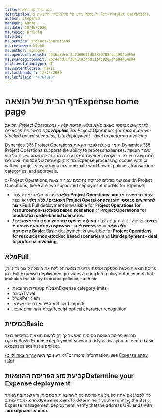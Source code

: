 ```yaml
---
title: מבט כולל על הוצאה
description: נושא זה מספק מידע על פונקציונליות ההוצאות ב-Project Operations.
author: stsporen
manager: AnnBe
ms.date: 10/06/2020
ms.topic: article
ms.prod: ''
ms.service: project-operations
ms.reviewer: kfend
ms.author: stsporen
ms.openlocfilehash: d946a8dcbf3b2369631d83e80788eed4904be95d
ms.sourcegitcommit: 2b74edd31f38410024a01124c9202a4d94464d04
ms.translationtype: HT
ms.contentlocale: he-IL
ms.lasthandoff: 12/17/2020
ms.locfileid: "4764910"
---
```

# <a name="expense-home-page"></a><span data-ttu-id="bbceb-103">דף הבית של הוצאה</span><span class="sxs-lookup"><span data-stu-id="bbceb-103">Expense home page</span></span>

<span data-ttu-id="bbceb-104">_**חל על:** Project Operations לתרחישים מבוססי משאבים/לא מלאי, פריסה קלה - עסקה בחשבונית פרופורמה_</span><span class="sxs-lookup"><span data-stu-id="bbceb-104">_**Applies To:** Project Operations for resource/non-stocked based scenarios, Lite deployment - deal to proforma invoicing_</span></span>


<span data-ttu-id="bbceb-105">Dynamics 365 Project Operations תומך ביכולת לעבד הוצאות.</span><span class="sxs-lookup"><span data-stu-id="bbceb-105">Dynamics 365 Project Operations supports the ability to process expenses.</span></span> <span data-ttu-id="bbceb-106">עיבוד הוצאות מתרחש עם או בלי פרויקטים באמצעות זרימת עבודה הניתנת להתאמה אישית של קווי מדיניות, קטגוריות של עסקאות, ואישורים.</span><span class="sxs-lookup"><span data-stu-id="bbceb-106">Expense processing occurs with or without projects by using a customizable workflow of policies, transaction categories, and approvals.</span></span>

<span data-ttu-id="bbceb-107">ב-Project Operations, ישנם שני מודלים לפריסה נתמכים עבור הוצאות:</span><span class="sxs-lookup"><span data-stu-id="bbceb-107">In Project Operations, there are two supported deployment models for Expense:</span></span> 

- <span data-ttu-id="bbceb-108">**מלאה**: פריסה מלאה זמינה עבור **Project Operations עבור תרחישים מבוססי משאבים / ללא מלאי** אוֹ עבור **Project Operations לתרחישים מבוססי הזמנות ייצור**.</span><span class="sxs-lookup"><span data-stu-id="bbceb-108">**Full**: Full deployment is available for **Project Operations for resource/non-stocked based scenarios** or **Project Operations for production order-based scenarios**.</span></span>
- <span data-ttu-id="bbceb-109">**בסיסי**: פריסה בסיסית זמינה עבור **פעולות פרויקט לתרחישים מבוססי משאבים / ללא מלאי** ועובר **פריסת לייט - מהעסקה ועד להוצאת חשבונית פרופורמה**.</span><span class="sxs-lookup"><span data-stu-id="bbceb-109">**Basic**: Basic deployment is available for **Project Operations for resource/non-stocked based scenarios** and **Lite deployment – deal to proforma invoicing**.</span></span>

## <a name="full"></a><span data-ttu-id="bbceb-110">מלא</span><span class="sxs-lookup"><span data-stu-id="bbceb-110">Full</span></span> 
<span data-ttu-id="bbceb-111">פריסת הוצאות מלאה מספקת אכיפת מדיניות מלאה הכוללת את היכולת ליצור מדיניות, כגון:</span><span class="sxs-lookup"><span data-stu-id="bbceb-111">Full Expense deployment provides a complete policy enforcement that includes the ability to create policies, such as:</span></span>

  - <span data-ttu-id="bbceb-112">הגבלות קטגוריית ההוצאות</span><span class="sxs-lookup"><span data-stu-id="bbceb-112">Expense category limits</span></span>
  - <span data-ttu-id="bbceb-113">נסיעה</span><span class="sxs-lookup"><span data-stu-id="bbceb-113">Travel</span></span>
  - <span data-ttu-id="bbceb-114">אש"ל</span><span class="sxs-lookup"><span data-stu-id="bbceb-114">Per diem</span></span>
  - <span data-ttu-id="bbceb-115">ייבוא כרטיסי אשראי</span><span class="sxs-lookup"><span data-stu-id="bbceb-115">Credit card imports</span></span>
  - <span data-ttu-id="bbceb-116">קבלת זיהוי תווים אופטי</span><span class="sxs-lookup"><span data-stu-id="bbceb-116">Receipt optical character recognition</span></span>

## <a name="basic"></a><span data-ttu-id="bbceb-117">בסיסית</span><span class="sxs-lookup"><span data-stu-id="bbceb-117">Basic</span></span> 
<span data-ttu-id="bbceb-118">תרחיש פריסת הוצאות בסיסית מאפשר לך רק לרשום הוצאות בסיסיות כנגד פרויקט.</span><span class="sxs-lookup"><span data-stu-id="bbceb-118">Basic Expense deployment scenario only allows you to record basic expenses against a project.</span></span> 

<span data-ttu-id="bbceb-119">למידע נוסף ראה [ערך הוצאה (לייט)](basic-expense.md)</span><span class="sxs-lookup"><span data-stu-id="bbceb-119">For more information, see [Expense entry (lite)](basic-expense.md)</span></span>

## <a name="determine-your-expense-deployment"></a><span data-ttu-id="bbceb-120">קביעת סוג הפריסת ההוצאות</span><span class="sxs-lookup"><span data-stu-id="bbceb-120">Determine your Expense deployment</span></span>
<span data-ttu-id="bbceb-121">כדי לקבוע אם אתה מפעיל את פריסת ניהול ההוצאות הבסיסית, ודא שכתובת האתר מסתיימת ב-**.crm.dynamics.com**.</span><span class="sxs-lookup"><span data-stu-id="bbceb-121">To determine if you're running the Basic Expense management deployment, verify that the address URL ends with **.crm.dynamics.com**.</span></span> 
